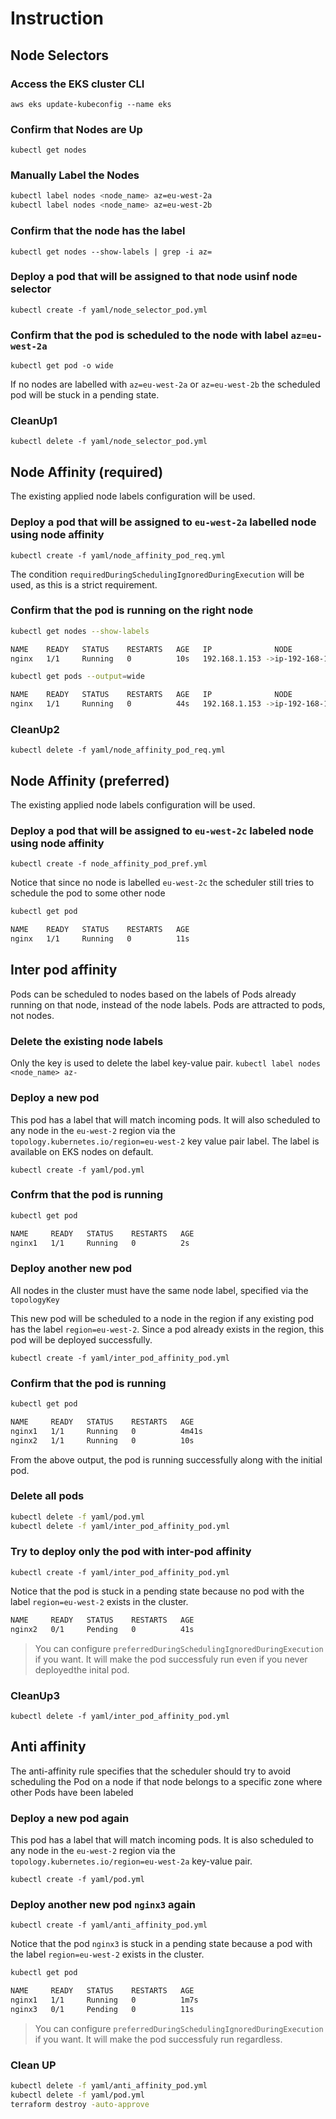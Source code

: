 # Instruction

## Node Selectors

### Access the EKS cluster CLI

`aws eks update-kubeconfig --name eks`

### Confirm that Nodes are Up

`kubectl get nodes`

### Manually Label the Nodes

```bash
kubectl label nodes <node_name> az=eu-west-2a
kubectl label nodes <node_name> az=eu-west-2b
```

### Confirm that the node has the label

`kubectl get nodes --show-labels | grep -i az=`

### Deploy a pod that will be assigned to that node usinf node selector

`kubectl create -f yaml/node_selector_pod.yml`

### Confirm that the pod is scheduled to the node with label `az=eu-west-2a`

`kubectl get pod -o wide`

If no nodes are labelled with `az=eu-west-2a` or `az=eu-west-2b` the scheduled pod will be stuck in a pending state.

### CleanUp1

`kubectl delete -f yaml/node_selector_pod.yml`

## Node Affinity (required)

The existing applied node labels configuration will be used.

### Deploy a pod that will be assigned to `eu-west-2a` labelled node using node affinity

`kubectl create -f yaml/node_affinity_pod_req.yml`

The condition `requiredDuringSchedulingIgnoredDuringExecution` will be used, as this is a strict requirement.

### Confirm that the pod is running on the right node

```bash
kubectl get nodes --show-labels

NAME    READY   STATUS    RESTARTS   AGE   IP              NODE                                         NOMINATED NODE   READINESS GATES
nginx   1/1     Running   0          10s   192.168.1.153 ->ip-192-168-1-55.eu-west-2.compute.internal<- <none>           <none>

kubectl get pods --output=wide

NAME    READY   STATUS    RESTARTS   AGE   IP              NODE                                         NOMINATED NODE   READINESS GATES
nginx   1/1     Running   0          44s   192.168.1.153 ->ip-192-168-1-55.eu-west-2.compute.internal<- <none>           <none>

```

### CleanUp2

`kubectl delete -f yaml/node_affinity_pod_req.yml`

## Node Affinity (preferred)

The existing applied node labels configuration will be used.

### Deploy a pod that will be assigned to `eu-west-2c` labeled node using node affinity

`kubectl create -f node_affinity_pod_pref.yml`

Notice that since no node is labelled `eu-west-2c` the scheduler still tries to schedule the pod to some other node

```bash
kubectl get pod

NAME    READY   STATUS    RESTARTS   AGE
nginx   1/1     Running   0          11s
```

## Inter pod affinity

Pods can be scheduled to nodes based on the labels of Pods already running on that node, instead of the node labels. Pods are attracted to pods, not nodes.

### Delete the existing node labels

Only the key is used to delete the label key-value pair.
`kubectl label nodes <node_name> az-`

### Deploy a new pod

This pod has a label that will match incoming pods. It will also scheduled to any node in the `eu-west-2` region via the `topology.kubernetes.io/region=eu-west-2` key value pair label. The label is available on EKS nodes on default.

`kubectl create -f yaml/pod.yml`

### Confrm that the pod is running

```bash
kubectl get pod

NAME     READY   STATUS    RESTARTS   AGE
nginx1   1/1     Running   0          2s
```

### Deploy another new pod

All nodes in the cluster must have the same node label, specified via the `topologyKey`

This new pod will be scheduled to a node in the region if any existing pod has the label `region=eu-west-2`.
Since a pod already exists in the region, this pod will be deployed successfully.

`kubectl create -f yaml/inter_pod_affinity_pod.yml`

### Confirm that the pod is running

```bash
kubectl get pod

NAME     READY   STATUS    RESTARTS   AGE
nginx1   1/1     Running   0          4m41s
nginx2   1/1     Running   0          10s
```

From the above output, the pod is running successfully along with the initial pod.

### Delete all pods

```bash
kubectl delete -f yaml/pod.yml
kubectl delete -f yaml/inter_pod_affinity_pod.yml
```

### Try to deploy only the pod with inter-pod affinity

`kubectl create -f yaml/inter_pod_affinity_pod.yml`

Notice that the pod is stuck in a pending state because no pod with the label `region=eu-west-2` exists in the cluster.

```bash
NAME     READY   STATUS    RESTARTS   AGE
nginx2   0/1     Pending   0          41s
```

> You can configure `preferredDuringSchedulingIgnoredDuringExecution` if you want. It will make the pod successfuly run even if you never deployedthe inital pod.

### CleanUp3

`kubectl delete -f yaml/inter_pod_affinity_pod.yml`

## Anti affinity

The anti-affinity rule specifies that the scheduler should try to avoid scheduling the Pod on a node if that node belongs to a specific zone where other Pods have been labeled

### Deploy a new pod again

This pod has a label that will match incoming pods. It is also scheduled to any node in the `eu-west-2` region via the `topology.kubernetes.io/region=eu-west-2a` key-value pair.

`kubectl create -f yaml/pod.yml`

### Deploy another new pod `nginx3` again

`kubectl create -f yaml/anti_affinity_pod.yml`

Notice that the pod `nginx3` is stuck in a pending state because a pod with the label `region=eu-west-2` exists in the cluster.

```bash
kubectl get pod 

NAME     READY   STATUS    RESTARTS   AGE    
nginx1   1/1     Running   0          1m7s  
nginx3   0/1     Pending   0          11s 
```

> You can configure `preferredDuringSchedulingIgnoredDuringExecution` if you want. It will make the pod successfuly run regardless.

### Clean UP

```bash
kubectl delete -f yaml/anti_affinity_pod.yml
kubectl delete -f yaml/pod.yml
terraform destroy -auto-approve
```
